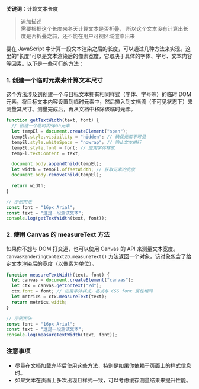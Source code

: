 **关键词**：计算文本长度

> 追加描述  
> 需要根据这个长度来冬天计算文本是否折叠， 所以这个文本没有计算出长度是否折叠之前，还不能在用户可视区域渲染出来

要在 JavaScript 中计算一段文本渲染之后的长度，可以通过几种方法来实现。这里的“长度”可以是文本渲染后的像素宽度，它取决于具体的字体、字号、文本内容等因素。以下是一些可行的方法：

### 1. 创建一个临时元素来计算文本尺寸

这个方法涉及到创建一个与目标文本拥有相同样式（字体、字号等）的临时 DOM 元素，将目标文本内容设置到临时元素中，然后插入到文档流（不可见状态下）来测量其尺寸。测量完成后，再从文档中移除该临时元素。

```javascript
function getTextWidth(text, font) {
  // 创建一个临时的span元素
  let tempEl = document.createElement("span");
  tempEl.style.visibility = "hidden"; // 确保元素不可见
  tempEl.style.whiteSpace = "nowrap"; // 防止文本换行
  tempEl.style.font = font; // 应用字体样式
  tempEl.textContent = text;

  document.body.appendChild(tempEl);
  let width = tempEl.offsetWidth; // 获取元素的宽度
  document.body.removeChild(tempEl);

  return width;
}

// 示例用法
const font = "16px Arial";
const text = "这是一段测试文本";
console.log(getTextWidth(text, font));
```

### 2. 使用 Canvas 的 measureText 方法

如果你不想与 DOM 打交道，也可以使用 Canvas 的 API 来测量文本宽度。`CanvasRenderingContext2D.measureText()` 方法返回一个对象，该对象包含了给定文本渲染后的宽度（以像素为单位）。

```javascript
function measureTextWidth(text, font) {
  let canvas = document.createElement("canvas");
  let ctx = canvas.getContext("2d");
  ctx.font = font; // 应用字体样式，格式与 CSS font 属性相同
  let metrics = ctx.measureText(text);
  return metrics.width;
}

// 示例用法
const font = "16px Arial";
const text = "这是一段测试文本";
console.log(measureTextWidth(text, font));
```

### 注意事项

- 尽量在文档加载完毕后使用这些方法，特别是如果你依赖于页面上的样式信息时。
- 如果文本在页面上多次出现且样式一致，可以考虑缓存测量结果来提升性能。
